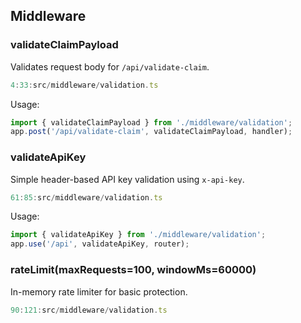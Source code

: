 ## Middleware

### validateClaimPayload
Validates request body for `/api/validate-claim`.

```startLine:endLine:src/middleware/validation.ts
4:33:src/middleware/validation.ts
```

Usage:

```typescript
import { validateClaimPayload } from './middleware/validation';
app.post('/api/validate-claim', validateClaimPayload, handler);
```

### validateApiKey
Simple header-based API key validation using `x-api-key`.

```startLine:endLine:src/middleware/validation.ts
61:85:src/middleware/validation.ts
```

Usage:

```typescript
import { validateApiKey } from './middleware/validation';
app.use('/api', validateApiKey, router);
```

### rateLimit(maxRequests=100, windowMs=60000)
In-memory rate limiter for basic protection.

```startLine:endLine:src/middleware/validation.ts
90:121:src/middleware/validation.ts
```

